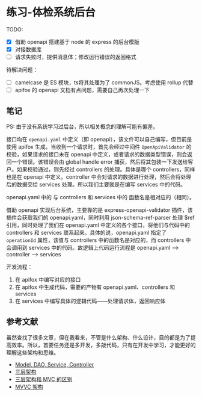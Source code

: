 # 练习-体检系统后台

TODO:

- [x] 借助 openapi 搭建基于 node 的 express 的后台模版
- [x] 对接数据库
- [ ] 请求失败时，提供消息体；修改运行错误的返回格式

待解决问题：

- [ ] camelcase 是 ES 模块，ts将其处理为了 commonJS。考虑使用 rollup 代替
- [ ] apifox 的 openapi 文档有点问题，需要自己再次处理一下

## 笔记

PS: 由于没有系统学习过后台，所以相关概念的理解可能有偏差。

接口均在 `openapi.yaml` 中定义（即 openapi），该文件可以自己编写，但目前是使用 apifox 生成。当收到一个请求时，首先会经过中间件 `OpenApiValidator` 的校验，如果请求的接口未在 openapi 中定义，或者请求的数据类型错误，则会返回一个错误。该错误会由 global handle error 捕获，然后将其包装一下发送给客户。如果校验通过，则先经过 controllers 的处理。具体是哪个 controllers，同样也是在 openapi 中定义。controller 中会对请求的数据进行处理，然后会将处理后的数据交给 services 处理。所以我们主要就是在编写 services 中的代码。

openapi.yaml 中的  与 controllers 和 services 中的 函数名是相对应的（相同）。

借助 openapi 实现后台系统，主要靠的是 express-openapi-validator 插件，该插件会获取我们的 openapi.yaml，同时利用 json-schema-ref-parser 处理 $ref 引用，同时处理了我们在 openapi.yaml 中定义的各个接口，将他们与代码中的 controllers 和 services 联系起来。具体的说，openapi.yaml 指定了 `operationId` 属性，该值与 controllers 中的函数名是对应的，而 controllers 中会调用到 services 中的代码。故逻辑上代码运行流程是 openapi.yaml --> controller --> services

开发流程：

1. 在 apifox 中编写对应的接口
2. 在 apifox 中生成代码，需要的产物有 openapi.yaml、controllers 和 services
3. 在 services 中编写具体的逻辑代码——处理请求体，返回响应体

## 参考文献

虽然查找了很多文章，但在我看来，不管是什么架构、什么设计，目的都是为了提高效率。所以，首要任务还是多开发，多敲代码，只有在开发中学习，才能更好的理解这些架构和思维。

- [Model, DAO, Service, Controller](https://juejin.cn/post/6854573216002736141)
- [三层架构](https://blog.csdn.net/hanxuemin12345/article/details/8544957)
- [三层架构和 MVC 的区别](https://zhuanlan.zhihu.com/p/328443789)
- [MVVC 架构](https://zhuanlan.zhihu.com/p/59467370)
